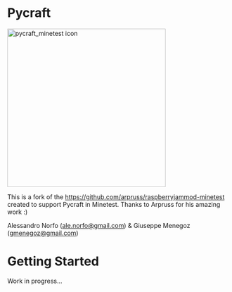 # Pycraft
<img src="https://alessandronorfo.files.wordpress.com/2017/09/pycraft_minetest.png" alt="pycraft_minetest icon" height="360">

This is a fork of the https://github.com/arpruss/raspberryjammod-minetest created to support Pycraft in Minetest. Thanks to Arpruss for his amazing work :)

Alessandro Norfo (ale.norfo@gmail.com) & Giuseppe Menegoz (gmenegoz@gmail.com)

# Getting Started
Work in progress...
